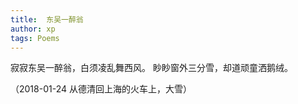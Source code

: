 ```yaml
---
title:  东吴一醉翁
author: xp
tags: Poems
---
```

寂寂东吴一醉翁，白须凌乱舞西风。
眇眇窗外三分雪，却道顽童洒鹅绒。

（2018-01-24 从德清回上海的火车上，大雪）
